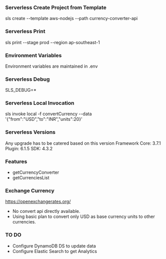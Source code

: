 ### Serverless Create Project from Template

sls create --template aws-nodejs --path currency-converter-api

### Serverless Print

sls print --stage prod --region ap-southeast-1

### Environment Variables

Environment variables are maintained in .env

### Serverless Debug 

SLS_DEBUG=*

### Serverless Local Invocation
sls invoke local -f convertCurrency --data '{\"from\":\"USD\",\"to\":\"INR\",\"units\":20}'

### Serverless Versions
Any upgrade has to be catered based on this version
Framework Core: 3.7.1
Plugin: 6.1.5
SDK: 4.3.2

### Features
- getCurrencyConverter
- getCurrenciesList

### Exchange Currency
https://openexchangerates.org/
- No convert api directly available.
- Using basic plan to convert only USD as base currency units to other currencies. 

### 


### TO DO
- Configure DynamoDB DS to update data
- Configure Elastic Search to get Analytics